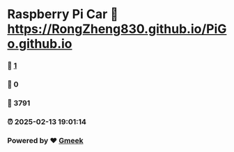 # Raspberry Pi Car :link: https://RongZheng830.github.io/PiGo.github.io 
### :page_facing_up: [1](https://RongZheng830.github.io/PiGo.github.io/tag.html) 
### :speech_balloon: 0 
### :hibiscus: 3791 
### :alarm_clock: 2025-02-13 19:01:14 
### Powered by :heart: [Gmeek](https://github.com/Meekdai/Gmeek)
